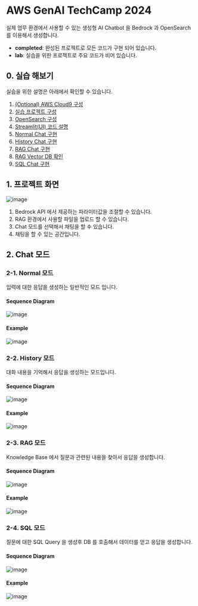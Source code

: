 # AWS GenAI TechCamp 2024

실제 업무 환경에서 사용할 수 있는 생성형 AI Chatbot 을 Bedrock 과 OpenSearch 를 이용해서 생성합니다.

- **completed**: 완성된 프로젝트로 모든 코드가 구현 되어 있습니다.
- **lab**: 실습을 위한 프로젝트로 주요 코드가 비어 있습니다.

## 0. 실습 해보기
실습을 위한 설명은 아래에서 확인할 수 있습니다.

1. [(Optional) AWS Cloud9 구성](https://github.com/hijigoo/aws-genai-techcamp-2024/blob/main/tutorial/0-aws-cloud9-setup.md)
2. [실습 프로젝트 구성](https://github.com/hijigoo/aws-genai-techcamp-2024/blob/main/tutorial/1-setting-project.md)
3. [OpenSearch 구성](https://github.com/hijigoo/aws-genai-techcamp-2024/blob/main/tutorial/2-setting-opensearch.md)
4. [Streamlit(UI) 코드 설명](https://github.com/hijigoo/aws-genai-techcamp-2024/blob/main/tutorial/3-streamlit-code.md)
5. [Normal Chat 구현](https://github.com/hijigoo/aws-genai-techcamp-2024/blob/main/tutorial/4-normal-chat.md)
6. [History Chat 구현](https://github.com/hijigoo/aws-genai-techcamp-2024/blob/main/tutorial/5-history-chat.md)
7. [RAG Chat 구현](https://github.com/hijigoo/aws-genai-techcamp-2024/blob/main/tutorial/6-RAG-chat.md)
8. [RAG Vector DB 확인](https://github.com/hijigoo/aws-genai-techcamp-2024/blob/main/tutorial/7-RAG-vector-db.md)
9. [SQL Chat 구현](https://github.com/hijigoo/aws-genai-techcamp-2024/blob/main/tutorial/8-SQL-chat.md)


## 1. 프로젝트 화면
![image](https://github.com/hijigoo/aws-genai-techcamp-2024/assets/1788481/f2759faa-4007-4533-9873-bcb0a761acab)
1. Bedrock API 에서 제공하는 파라미터값을 조절할 수 있습니다. 
2. RAG 환경에서 사용할 파일을 업로드 할 수 있습니다.
3. Chat 모드를 선택해서 채팅을 할 수 있습니다. 
4. 채팅을 할 수 있는 공간입니다.

## 2. Chat 모드
### 2-1. Normal 모드
입력에 대한 응답을 생성하는 일반적인 모드 입니다.
#### Sequence Diagram
![image](https://github.com/hijigoo/aws-genai-techcamp-2024/assets/1788481/934a89e4-7438-4fb5-8af5-7ec3cb07023f)
#### Example
![image](https://github.com/hijigoo/aws-genai-techcamp-2024/assets/1788481/495113d2-38a0-4e50-bf65-eb9460156044)

### 2-2. History 모드
대화 내용을 기억해서 응답을 생성하는 모드입니다.
#### Sequence Diagram
![image](https://github.com/hijigoo/aws-genai-techcamp-2024/assets/1788481/018535e2-16a0-4efa-ac0f-dbb7bc9192de)
#### Example
![image](https://github.com/hijigoo/aws-genai-techcamp-2024/assets/1788481/4558ff74-2136-4293-af78-5d28ed155717)

### 2-3. RAG 모드
Knowledge Base 에서  질문과 관련된 내용을 찾아서 응답을 생성합니다.
#### Sequence Diagram
![image](https://github.com/hijigoo/aws-genai-techcamp-2024/assets/1788481/d717dd50-7688-4697-984c-513384caf2e5)
#### Example
![image](https://github.com/hijigoo/aws-genai-techcamp-2024/assets/1788481/1c379755-8e9c-401d-b51d-acd7f1a198bf)

### 2-4. SQL 모드
질문에 대한 SQL Query 을 생성후 DB 를 호출해서 데이터를 얻고 응답을 생성합니다.
#### Sequence Diagram
![image](https://github.com/hijigoo/aws-genai-techcamp-2024/assets/1788481/f8d46e44-6a59-40ab-8c28-89b217854472)
#### Example
![image](https://github.com/hijigoo/aws-genai-techcamp-2024/assets/1788481/b6e7bf83-9b63-4696-a37b-010a736c19e1)

